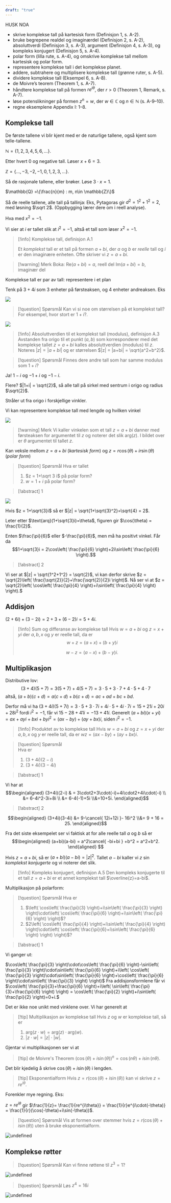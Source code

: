 ```yaml
---
draft: "true"
---
```

HUSK NOA

- skrive komplekse tall på kartesisk form (Definisjon 1, s. A-2).
- bruke begrepene realdel og imaginærdel (Definisjon 2, s. A-2), absoluttverdi (Definisjon 3, s. A-3), argument (Definisjon 4, s. A-3), og kompleks konjugert (Definisjon 5, s. A-4).
- polar form (lilla rute, s. A-4), og omskrive komplekse tall mellom kartesisk og polar form.
- representere komplekse tall i det komplekse planet.
- addere, subtrahere og multiplisere komplekse tall (grønne ruter, s. A-5).
- dividere komplekse tall (Eksempel 6, s. A-8).
- de Moivre’s teorem (Theorem 1, s. A-7).
- håndtere komplekse tall på formen $re^{i\theta}$, der $r > 0$ (Theorem 1, Remark, s. A-7).
- løse potenslikninger på formen $z^n = w$, der $w \in \mathbb{C}$ og $n \in \mathbb{N}$ (s. A-9–10).
- regne eksemplene Appendix I: 1–8.

## Komplekse tall

De første tallene vi blir kjent med er de naturlige tallene, også kjent som telle-tallene.

$\mathbb{N} = \{1,2,3,4,5,6,\ldots\}$.

Etter hvert 0 og negative tall. Løser $x + 6 = 3$. 

$\mathbb{Z} = \{\ldots, -3,-2,-1,0,1,2,3,\ldots\}$.

Så de rasjonale tallene, eller brøker. Løse $3\cdot x = 1$.

$\mathbb{Q} =\{\frac{n}{m} : m, n\in \mathbb{Z}\}$

Så de reelle tallene, alle tall på tallinja: Eks, Pytagoras gir  $d^2 =1^2+1^2 = 2$, med løsning $\sqrt 2$. (Oppbygging lærer dere om i reell analyse).

Hva med $x^2 = -1$. 

Vi sier at $i$ er tallet slik at $i^2 = -1$, altså et tall som løser $x^2 = -1$. 

> [!info] Komplekse tall, definisjon A.1 
>  
>  Et *komplekst* tall er et tall på formen
>  $a+bi$,
>  der $a$ og $b$ er *reelle* tall og $i$ er den imaginære enheten.
>  Ofte skriver vi $z = a+bi$.


> [!warning] Merk 
> Boka: 
> $\text{Re}(a+bi) = a$, reell del
> $\text{Im}(a+bi)=b$, imaginær del
> 

Komplekse tall er par av tall: representere i et plan

Tenk på $3+4i$ som $3$ enheter på førsteaksen, og $4$ enheter andreaksen. Eks

![](Files/shapes%20at%2024-08-12%2013.19.24.svg)

> [!question] Spørsmål 
> Kan vi si noe om størrelsen på et komplekst tall? For eksempel, hvor stort er $1+i?$.
> 

![](Files/shapes%20at%2024-08-12%2014.13.06.svg)

> [!info] Absoluttverdien til et komplekst tall (modulus), definisjon A.3
> Avstanden fra origo til et punkt $(a,b)$ som korresponderer med det komplekse tallet 
> $z = a+bi$ 
> kalles absoluttverdien (modulus) til $z$.
> Noteres $|z| = |a+bi|$ og er størrelsen
> $|z| =  |a+bi| = \sqrt{a^2+b^2}$. 

> [!question] Spørsmål 
> Finnes dere andre tall som har samme modulus som $1+i?$
> 

Ja!  $1-i$ og $-1+i$ og $-1-i$.

Flere? $|1+i| = \sqrt{2}$, så alle tall på sirkel med sentrum i origo og radius $\sqrt{2}$.

Stråler ut fra origo i forskjellige vinkler.

Vi kan representere komplekse tall med lengde og hvilken vinkel

![](Files/shapes%20at%2024-08-12%2014.57.36.svg)
> [!warning] Merk 
> Vi kaller vinkelen som et tall $z = a+bi$ danner med førsteaksen for argumentet til $z$ og noterer det slik $\text{arg}(z)$. I bildet over er $\theta$ argumentet til tallet $z$.
> 

Kan veksle mellom $z=a+bi$  (*kartesisk form*) og $z = r\cos(\theta)+ir\sin(\theta)$ (*polar form*)

> [!question] Spørsmål 
> Hva er tallet
> 1. $z = 1+\sqrt 3 i$ på polar form?
> 2. $w = 1+i$ på polar form?


> [!abstract] 1


![](Files/shapes%20at%2024-08-12%2015.11.07.svg)

Hvis $z = 1+\sqrt{3}i$ så er $|z| = \sqrt{1+\sqrt{3}^2}=\sqrt{4} = 2$. 

Leter etter $\text{arq}(1+\sqrt{3}i)=\theta$, figuren gir $\cos(\theta) = \frac{1}{2}$. 

Enten $\frac{\pi}{6}$ eller $-\frac{\pi}{6}$, men må ha positivt vinkel.
Får da
$$1+\sqrt{3}i = 2\cos\left( \frac{\pi}{6} \right)+2i\sin\left( \frac{\pi}{6} \right).$$
> [!abstract]  2
> 

Vi ser at $|z| = \sqrt{1^2+1^2} = \sqrt{2}$, vi kan derfor skrive $z = \sqrt{2}\left( \frac{\sqrt{2}}{2}+\frac{\sqrt{2}}{2}i \right)$. Nå ser vi at 
$z = \sqrt{2}\left( \cos\left( \frac{\pi}{4} \right)+i\sin\left( \frac{\pi}{4} \right) \right).$

## Addisjon

$(2+6i) + (3-2i) = 2+3+(6-2)i = 5+4i$.

> [!info] Sum og differanse av komplekse tall
> Hvis $w = a+bi$ og $z = x+yi$ der $a,b, x$ og $y$ er reelle tall, da er
> $$w+z = (a+x)+(b+y)i$$
>  
> $$w-z = (a-x)+(b-y)i.$$ 

## Multiplikasjon


Distributive lov:
$$
(3+4)(5+7) = 3(5+7)+4(5+7) = 3\cdot5 + 3\cdot 7 + 4 \cdot 5 + 4\cdot7
$$
altså,
$(a+b)(c+d) = a(c+d)+b(c+d) = ac+ad+bc+bd$.

Derfor må vi ha 
$(3+4i)(5+7i) = 3\cdot5+3\cdot7i+4i\cdot5+4i\cdot7i = 15+21i+20i+28i^2$ fordi $i^2 =-1$, får vi $15-28+41i =-13+41i.$
Generelt
$(a+bi)(x+yi)=ax+ayi+bxi+byi^2 = (ax-by)+(ay+bx)i$, siden $i^2 = -1$.  

> [!info] Produktet av to komplekse tall
> Hvis $w = a+bi$ og $z = x+yi$ der $a,b, x$ og $y$ er reelle tall, da er
>  $wz = (ax-by)+(ay+bx)i$.

> [!question] Spørsmål  
> Hva er
> 1. $(3+4i)(2-i)$
> 2. $(3+4i)(3-4i)$

> [!abstract]  1
> 

Vi har at $$\begin{aligned} (3+4i)(2-i) & = 3\cdot2+3\cdot(-i)+4i\cdot2+4i\cdot(-i) \\ &= 6-4i^2-3i+8i \\ &= 6-4(-1)+5i \\&=10+5i. \end{aligned}$$ 

> [!abstract]  2
> 

$$\begin{aligned} (3+4i)(3-4i)  &= 9-\cancel{ 12i+12i }- 16i^2 \\&= 9 + 16 = 25.  \end{aligned}$$ 

Fra det siste eksempelet ser vi faktisk at for alle reelle tall $a$ og $b$ så er 
$$\begin{aligned} (a+bi)(a-bi)  = a^2\cancel{ -bi+bi } +b^2 = a^2+b^2.  \end{aligned} $$

Hvis $z = a+bi$, så er $(a+bi)(a-bi) = |z|^2$. Tallet $a-bi$ kaller vi $z$ sin *komplekst konjugerte* og vi noterer det slik. 

> [!info] Kompleks konjugert, definisjon A.5
> Den kompleks konjugerte til et tall $z = a+bi$ er et annet komplekst tall $\overline{z}=a-bi$. 

Multiplikasjon på polarform:

> [!question] Spørsmål 
> Hva er
> 1. $\left( \cos\left( \frac{\pi}{3} \right)+i\sin\left( \frac{\pi}{3} \right) \right)\cdot\left( \cos\left( \frac{\pi}{6} \right)+i\sin\left( \frac{\pi}{6} \right) \right)$?
> 2. $2\left( \cos\left( \frac{\pi}{4} \right)+i\sin\left( \frac{\pi}{4} \right) \right)\cdot\left( \cos\left( \frac{\pi}{6}+i\sin\left( \frac{\pi}{6} \right) \right) \right)$?

> [!abstract]  1
> 

Vi ganger ut:

$\cos\left( \frac{\pi}{3} \right)\cdot\cos\left( \frac{\pi}{6} \right)-\sin\left( \frac{\pi}{3} \right)\cdot\sin\left( \frac{\pi}{6} \right)+i\left( \cos\left( \frac{\pi}{3} \right)\cdot\sin\left( \frac{\pi}{6} \right)+\cos\left( \frac{\pi}{6} \right)\cdot\sin\left( \frac{\pi}{3} \right) \right)$
Fra addisjonsformlene får vi
$\cos\left( \frac{\pi}{3}+\frac{\pi}{6} \right)+i\left( \sin\left( \frac{\pi}{3}+\frac{\pi}{6} \right) \right) = \cos\left( \frac{\pi}{2} \right)+i\sin\left( \frac{\pi}{2} \right)=0+i.$

Det er ikke noe unikt med vinklene over. Vi har generelt at

> [!tip] Multiplikasjon av komplekse tall
> Hvis $z$ og $w$ er komplekse tall, så er
> 1.  $\text{arg}(z\cdot w)= \text{arg}(z)\cdot \text{arg}(w)$.
> 2. $|z\cdot w| = |z|\cdot |w|$.

Gjentar vi multiplikasjonen ser vi at 

> [!tip] de Moivre's Theorem
> $(\cos(\theta)+i\sin(\theta))^n=\cos(n\theta)+i\sin(n\theta)$.
> 

Det blir kjedelig å skrive $\cos(\theta)+i\sin(\theta)$ i lengden. 

> [!tip] Eksponentialform 
>   Hvis $z= r(\cos(\theta)+i\sin(\theta))$ kan vi skrive $z = re^{i\theta}$. 

Forenkler mye regning. Eks:

$z = re^{i\theta}$ gir $\frac{1}{z}= \frac{1}{re^{i\theta}} = \frac{1}{r}e^{i\cdot(-\theta)} = \frac{1}{r}(\cos(-\theta)+i\sin(-\theta))$.

> [!question] Spørsmål 
> Vis at formen over stemmer hvis
> $z = r(\cos(\theta)+i\sin(\theta))$ uten å bruke eksponentialform.
> 


![undefined](Files/shapes%20at%2024-08-19%2014.37.21.svg)
   

## Komplekse røtter

> [!question] Spørsmål 
> Kan vi finne røttene til $z^3 = 1$?

![undefined](Files/shapes%20at%2024-08-19%2014.48.08.svg)

> [!question] Spørsmål 
> Løs $z^4 = 16i$  

![undefined](Files/shapes%20at%2024-08-19%2014.58.27.svg)

